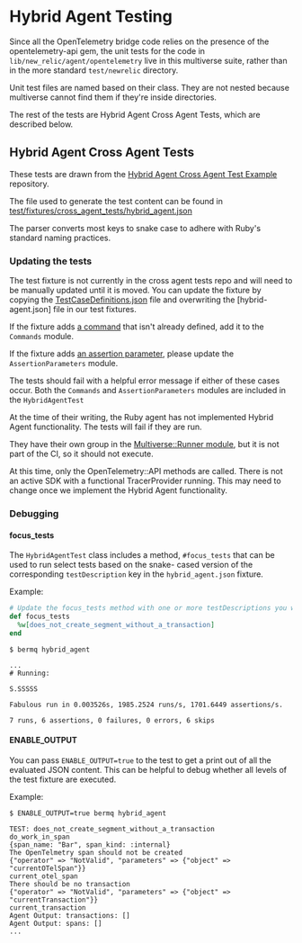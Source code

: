 # Hybrid Agent Testing

Since all the OpenTelemetry bridge code relies on the presence of the opentelemetry-api gem, the unit tests for the code in `lib/new_relic/agent/opentelemetry` live in this multiverse suite, rather than in the more standard `test/newrelic` directory.

Unit test files are named based on their class. They are not nested because multiverse cannot find them if they're inside directories.

The rest of the tests are Hybrid Agent Cross Agent Tests, which are described below.

## Hybrid Agent Cross Agent Tests

These tests are drawn from the [Hybrid Agent Cross Agent Test Example][example] repository.

The file used to generate the test content can be found in [test/fixtures/cross_agent_tests/hybrid_agent.json][fixture]

The parser converts most keys to snake case to adhere with Ruby's standard naming practices.

### Updating the tests

The test fixture is not currently in the cross agent tests repo and will need to be manually updated until it is moved.
You can update the fixture by copying the [TestCaseDefinitions.json][test-cases] file and overwriting the
[hybrid-agent.json] file in our test fixtures.

If the fixture adds [a command][example-commands] that isn't already defined, add it to the `Commands` module.

If the fixture adds [an assertion parameter][example-rules], please update the `AssertionParameters` module.

The tests should fail with a helpful error message if either of these cases occur. Both the `Commands` and
`AssertionParameters` modules are included in the `HybridAgentTest`

At the time of their writing, the Ruby agent has not implemented Hybrid Agent functionality. The tests will fail if they
are run.

They have their own group in the [Multiverse::Runner module][runner], but it is not part of the CI, so it should not
execute.

At this time, only the OpenTelemetry::API methods are called. There is not an active SDK with a functional
TracerProvider running. This may need to change once we implement the Hybrid Agent functionality.

### Debugging

#### focus_tests

The `HybridAgentTest` class includes a method, `#focus_tests` that can be used to run select tests based on the snake-
cased version of the corresponding `testDescription` key in the `hybrid_agent.json` fixture.

Example:
```ruby
# Update the focus_tests method with one or more testDescriptions you want to run
def focus_tests
  %w[does_not_create_segment_without_a_transaction]
end
```

```output
$ bermq hybrid_agent

...
# Running:

S.SSSSS

Fabulous run in 0.003526s, 1985.2524 runs/s, 1701.6449 assertions/s.

7 runs, 6 assertions, 0 failures, 0 errors, 6 skips
```

#### ENABLE_OUTPUT

You can pass `ENABLE_OUTPUT=true` to the test to get a print out of all the evaluated JSON content. This can be helpful
to debug whether all levels of the test fixture are executed.

Example:
```shell
$ ENABLE_OUTPUT=true bermq hybrid_agent

TEST: does_not_create_segment_without_a_transaction
do_work_in_span
{span_name: "Bar", span_kind: :internal}
The OpenTelmetry span should not be created
{"operator" => "NotValid", "parameters" => {"object" => "currentOTelSpan"}}
current_otel_span
There should be no transaction
{"operator" => "NotValid", "parameters" => {"object" => "currentTransaction"}}
current_transaction
Agent Output: transactions: []
Agent Output: spans: []
...
```

[example]: https://github.com/nrcventura/HybridAgentCrossAgentTestExample
[example-commands]: https://github.com/nrcventura/HybridAgentCrossAgentTestExample/blob/main/README.md#commands
[example-rules]: https://github.com/nrcventura/HybridAgentCrossAgentTestExample/blob/main/README.md#rules
[test-cases]: https://github.com/nrcventura/HybridAgentCrossAgentTestExample/blob/main/TestCaseDefinitions.json
[fixture]: ../../../fixtures/cross_agent_tests/hybrid_agent.json
[runner]: ../../lib/multiverse/runner.rb
